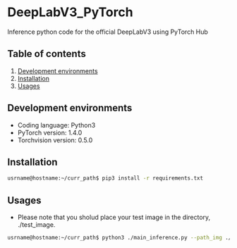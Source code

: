# DeepLabV3_PyTorch
Inference python code for the official DeepLabV3 using PyTorch Hub

## Table of contents
1. [Development environments](#dev_env)
2. [Installation](#installation)
3. [Usages](#usage)

## Development environments <a name="dev_env"></a>
* Coding language: Python3
* PyTorch version: 1.4.0
* Torchvision version: 0.5.0 

## Installation <a name="installation"></a>
```bash
usrname@hostname:~/curr_path$ pip3 install -r requirements.txt
```

## Usages <a name="usage"></a>
* Please note that you sholud place your test image in the directory, ./test_image.
```bash 
usrname@hostname:~/curr_path$ python3 ./main_inference.py --path_img ./test_images/img_input.jpg --cuda True
```
